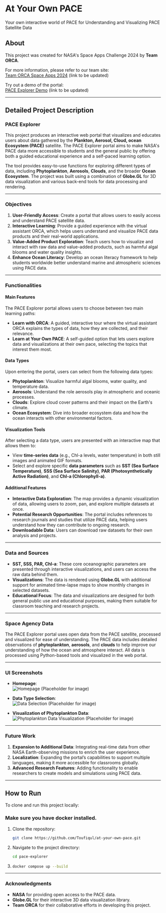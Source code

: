 
# At Your Own PACE  
Your own interactive world of PACE for Understanding and Visualizing PACE Satellite Data

## About  
This project was created for NASA's Space Apps Challenge 2024 by **Team ORCA**.

For more information, please refer to our team site:  
[Team ORCA Space Apps 2024](#) (link to be updated)

Try out a demo of the portal:  
[PACE Explorer Demo](#) (link to be updated)

---

## Detailed Project Description

### PACE Explorer  
This project produces an interactive web portal that visualizes and educates users about data gathered by the **Plankton, Aerosol, Cloud, ocean Ecosystem (PACE)** satellite. The PACE Explorer portal aims to make NASA's PACE data more accessible to students and the general public by offering both a guided educational experience and a self-paced learning option.

The tool provides easy-to-use functions for exploring different types of data, including **Phytoplankton**, **Aerosols**, **Clouds**, and the broader **Ocean Ecosystem**. The project was built using a combination of **Globe.GL** for 3D data visualization and various back-end tools for data processing and rendering.

---

### Objectives
1. **User-Friendly Access**: Create a portal that allows users to easily access and understand PACE satellite data.
2. **Interactive Learning**: Provide a guided experience with the virtual assistant ORCA, which helps users understand and visualize PACE data products and their real-world applications.
3. **Value-Added Product Exploration**: Teach users how to visualize and interact with raw data and value-added products, such as harmful algal blooms and water quality insights.
4. **Enhance Ocean Literacy**: Develop an ocean literacy framework to help students worldwide better understand marine and atmospheric sciences using PACE data.

---

### Functionalities

#### Main Features
The PACE Explorer portal allows users to choose between two main learning paths:
- **Learn with ORCA**: A guided, interactive tour where the virtual assistant ORCA explains the types of data, how they are collected, and their relevance.
- **Learn at Your Own PACE**: A self-guided option that lets users explore data and visualizations at their own pace, selecting the topics that interest them most.

#### Data Types
Upon entering the portal, users can select from the following data types:
- **Phytoplankton**: Visualize harmful algal blooms, water quality, and temperature data.
- **Aerosols**: Understand the role aerosols play in atmospheric and oceanic processes.
- **Clouds**: Explore cloud cover patterns and their impact on the Earth's climate.
- **Ocean Ecosystem**: Dive into broader ecosystem data and how the ocean interacts with other environmental factors.

#### Visualization Tools
After selecting a data type, users are presented with an interactive map that allows them to:
- View **time-series data** (e.g., Chl-a levels, water temperature) in both still images and animated GIF formats.
- Select and explore specific **data parameters** such as **SST (Sea Surface Temperature)**, **SSS (Sea Surface Salinity)**, **PAR (Photosynthetically Active Radiation)**, and **Chl-a (Chlorophyll-a)**.

#### Additional Features
- **Interactive Data Exploration**: The map provides a dynamic visualization of data, allowing users to zoom, pan, and explore multiple datasets at once.
- **Potential Research Opportunities**: The portal includes references to research journals and studies that utilize PACE data, helping users understand how they can contribute to ongoing research.
- **Downloadable Data**: Users can download raw datasets for their own analysis and projects.

---

### Data and Sources
- **SST, SSS, PAR, Chl-a**: These core oceanographic parameters are presented through interactive visualizations, and users can access the raw data behind them.
- **Visualizations**: The data is rendered using **Globe.GL** with additional support for animated time-lapse maps to show monthly changes in selected datasets.
- **Educational Focus**: The data and visualizations are designed for both general public use and educational purposes, making them suitable for classroom teaching and research projects.

---

### Space Agency Data  
The PACE Explorer portal uses open data from the PACE satellite, processed and visualized for ease of understanding. The PACE data includes detailed observations of **phytoplankton**, **aerosols**, and **clouds** to help improve our understanding of how the ocean and atmosphere interact. All data is processed using Python-based tools and visualized in the web portal.

---

### UI Screenshots  


- **Homepage**:  
  ![Homepage](#) (Placeholder for image)

- **Data Type Selection**:  
  ![Data Selection](#) (Placeholder for image)

- **Visualization of Phytoplankton Data**:  
  ![Phytoplankton Data Visualization](#) (Placeholder for image)

---

### Future Work
1. **Expansion to Additional Data**: Integrating real-time data from other NASA Earth-observing missions to enrich the user experience.
2. **Localization**: Expanding the portal’s capabilities to support multiple languages, making it more accessible for classrooms globally.
3. **Advanced Research Features**: Adding functionality to enable researchers to create models and simulations using PACE data.

---

## How to Run  
To clone and run this project locally:
### Make sure you have docker installed.

1. Clone the repository:
   ```bash
   git clone https://github.com/Toufiqul/at-your-own-pace.git
   ```

2. Navigate to the project directory:
   ```bash
   cd pace-explorer
   ```

3. ```bash
   docker compose up --build
   ``` 
---

### Acknowledgments  
- **NASA** for providing open access to the PACE data.
- **Globe.GL** for their interactive 3D data visualization library.
- **Team ORCA** for their collaborative efforts in developing this project.
